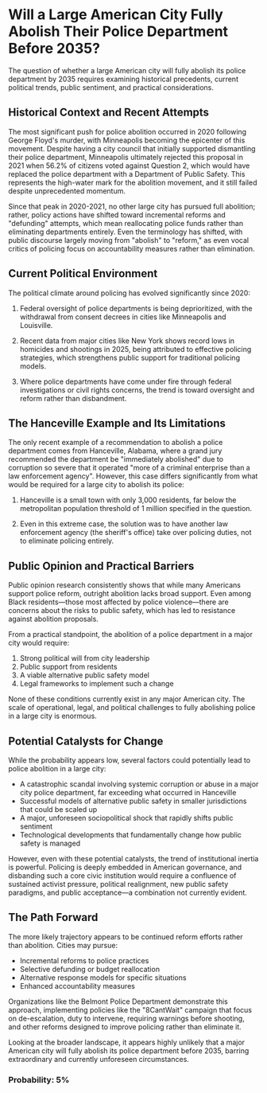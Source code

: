 # Will a Large American City Fully Abolish Their Police Department Before 2035?

The question of whether a large American city will fully abolish its police department by 2035 requires examining historical precedents, current political trends, public sentiment, and practical considerations.

## Historical Context and Recent Attempts

The most significant push for police abolition occurred in 2020 following George Floyd's murder, with Minneapolis becoming the epicenter of this movement. Despite having a city council that initially supported dismantling their police department, Minneapolis ultimately rejected this proposal in 2021 when 56.2% of citizens voted against Question 2, which would have replaced the police department with a Department of Public Safety. This represents the high-water mark for the abolition movement, and it still failed despite unprecedented momentum.

Since that peak in 2020-2021, no other large city has pursued full abolition; rather, policy actions have shifted toward incremental reforms and "defunding" attempts, which mean reallocating police funds rather than eliminating departments entirely. Even the terminology has shifted, with public discourse largely moving from "abolish" to "reform," as even vocal critics of policing focus on accountability measures rather than elimination.

## Current Political Environment

The political climate around policing has evolved significantly since 2020:

1. Federal oversight of police departments is being deprioritized, with the withdrawal from consent decrees in cities like Minneapolis and Louisville.

2. Recent data from major cities like New York shows record lows in homicides and shootings in 2025, being attributed to effective policing strategies, which strengthens public support for traditional policing models.

3. Where police departments have come under fire through federal investigations or civil rights concerns, the trend is toward oversight and reform rather than disbandment.

## The Hanceville Example and Its Limitations

The only recent example of a recommendation to abolish a police department comes from Hanceville, Alabama, where a grand jury recommended the department be "immediately abolished" due to corruption so severe that it operated "more of a criminal enterprise than a law enforcement agency". However, this case differs significantly from what would be required for a large city to abolish its police:

1. Hanceville is a small town with only 3,000 residents, far below the metropolitan population threshold of 1 million specified in the question.

2. Even in this extreme case, the solution was to have another law enforcement agency (the sheriff's office) take over policing duties, not to eliminate policing entirely.

## Public Opinion and Practical Barriers

Public opinion research consistently shows that while many Americans support police reform, outright abolition lacks broad support. Even among Black residents—those most affected by police violence—there are concerns about the risks to public safety, which has led to resistance against abolition proposals.

From a practical standpoint, the abolition of a police department in a major city would require:

1. Strong political will from city leadership
2. Public support from residents
3. A viable alternative public safety model
4. Legal frameworks to implement such a change

None of these conditions currently exist in any major American city. The scale of operational, legal, and political challenges to fully abolishing police in a large city is enormous.

## Potential Catalysts for Change

While the probability appears low, several factors could potentially lead to police abolition in a large city:

- A catastrophic scandal involving systemic corruption or abuse in a major city police department, far exceeding what occurred in Hanceville
- Successful models of alternative public safety in smaller jurisdictions that could be scaled up
- A major, unforeseen sociopolitical shock that rapidly shifts public sentiment
- Technological developments that fundamentally change how public safety is managed

However, even with these potential catalysts, the trend of institutional inertia is powerful. Policing is deeply embedded in American governance, and disbanding such a core civic institution would require a confluence of sustained activist pressure, political realignment, new public safety paradigms, and public acceptance—a combination not currently evident.

## The Path Forward

The more likely trajectory appears to be continued reform efforts rather than abolition. Cities may pursue:
- Incremental reforms to police practices
- Selective defunding or budget reallocation
- Alternative response models for specific situations
- Enhanced accountability measures

Organizations like the Belmont Police Department demonstrate this approach, implementing policies like the "8CantWait" campaign that focus on de-escalation, duty to intervene, requiring warnings before shooting, and other reforms designed to improve policing rather than eliminate it.

Looking at the broader landscape, it appears highly unlikely that a major American city will fully abolish its police department before 2035, barring extraordinary and currently unforeseen circumstances.

### Probability: 5%